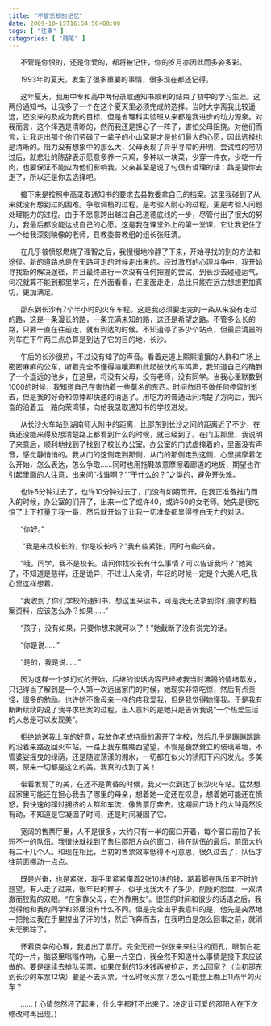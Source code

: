 ```yaml
---
title: "不曾忘却的记忆"
date: 2009-10-15T16:54:50+08:00
tags: [ "往事" ]
categories: [ "随笔" ]
---
```


&#160; &#160;&#160; &#160;不管是你恨的，还是你爱的，都将被记住，你的岁月亦因此而多姿多彩。
                                  
&#160; &#160;&#160; &#160;1993年的夏天，发生了很多重要的事情，很多现在都还记得。

<!--more-->

&#160; &#160;&#160; &#160;这年夏天，我用中专和高中两份录取通知书顺利的结束了初中的学习生涯。这两份通知书，让我多了一个在这个夏天里必须完成的选择。当时大学离我比较遥远，还没来的及成为我的目标，但是省理科实验班从来都是我进步的动力源泉。对我而言，这个择选是清晰的，然而我还是担心了一阵子，害怕父母阻挠。对他们而言，让我走出那个他们劳碌了一辈子的小山窝是才是他们最大的心愿，因此选择也是清晰的。阻力没有想象中的那么大，父母表现了异乎寻常的开明，尝试性的唠叨过后，就悲壮的陈辞表示愿意多养一只鸡，多种以一块菜，少穿一件衣，少吃一斤肉，也要保证不能应为他们影响我。父亲甚至是说了句很有哲理的话：路是要你去走了，所以还是你去选择吧。

&#160; &#160;&#160; &#160;接下来是按照中高录取通知书的要求去县教委拿自己的档案。这里我碰到了从来就没有想到过的困难。争取调档的过程，是考验人耐心的过程，更是考验人问题处理能力的过程。由于不愿意跨出越过自己道德底线的一步，尽管付出了很大的努力，我最后都没能达成自己的心愿。这是我在课堂外上的第一堂课，它让我记住了一个给我深刻映像的老师，县教委普教组的组长张旺清。

&#160; &#160;&#160; &#160;在几乎被愤怒燃烧了理智之后，我慢慢地冷静了下来，开始寻找的别的方法和途径。新的道路总是在无路可走的时候走出来的。经过激烈的心理斗争中，我开始寻找新的解决途径，并且最终进行一次没有任何把握的尝试，到长沙去碰碰运气，何况就算不能到那里学习，在外面看看，在里面走走，总比只能在远方想想更加真切，更加满足。

&#160; &#160;&#160; &#160;邵东到长沙有7个半小时的火车车程。这是我必须要走完的一条从来没有走过的路，这是一条漫长的路，一条充满未知的路，这还是希望之路。不管多么长的路，只要一直在往前走，就有到达的时候。不知道停了多少个站点，但最后清晨的列车在下午两三点总算是到达了它的目的地，长沙。

&#160; &#160;&#160; &#160;午后的长沙很热，不过没有知了的声音。看着走道上熙熙攘攘的人群和广场上密密麻麻的公车，听着完全不懂得喧嚷声和此起彼伏的车鸣声，我知道自己的确到了一个遥远的他乡，在这里，将没有父母，没有老师，没有同学。当我心里默数到1000的时候，我知道自己在害怕着一些莫名的东西。时间依旧不做任何停留的逝去，但是我的好奇和惊悸却快速的消退了。用吃力的普通话问清楚了方向后，我兴奋的沿着五一路向荣湾镇，向给我录取通知书的学校进发。

&#160; &#160;&#160; &#160;从长沙火车站到湖南师大附中的距离，比邵东到长沙之间的距离近了不少，在我还没能来得及想清楚路上都看到什么的时候，就已经到了。在门卫那里，我说明了来意后，顺利地找到了找到了校长办公室。办公室的门式虚掩着的，里面没有声音，感觉静悄悄的。我从门的这侧走到那侧，从门的那侧走到这侧，心里揣摩着怎么开始，怎么表达，怎么争取……同时也用拖鞋故意摩擦着廊道的地板，期望也许引起里面的人注意，出来问“找谁啊？”“干什么的？”之类的，避免开头难。

&#160; &#160;&#160; &#160;也许5分钟过去了，也许10分钟过去了，门没有如期而开。在我正准备推门而入的时候，办公室的们开了，出来一位了或许40，或许50的女老师。她先是很吃惊了上下打量了我一番，然后就开始了让我一切准备都显得苍白无力的对话。

&#160; &#160;&#160; &#160;“你好。” 

&#160; &#160;&#160; &#160;  “我是来找校长的，你是校长吗？”我有些紧张，同时有些兴奋。

&#160; &#160;&#160; &#160;“哦，同学，我不是校长。请问你找校长有什么事情？可以告诉我吗？”她笑了，不知道是慈祥，还是诡异，不过让人亲切，年轻的时候一定是个大美人吧,我心里这样想着。

&#160; &#160;&#160; &#160;“我收到了你们学校的通知书，想这里来读书，可是我无法拿到你们要求的档案资料，应该怎么办？如果……”

&#160; &#160;&#160; &#160;“孩子，没有如果，只要你想来就可以了！”她截断了没有说完的话。

&#160; &#160;&#160; &#160;“你是说……”

&#160; &#160;&#160; &#160;“是的，我是说……”

&#160; &#160;&#160; &#160;因为这样一个梦幻式的开始，后继的谈话内容已经被我当时沸腾的情绪蒸发，只记得当了解到是一个人第一次远出家门的时候，她现实非常吃惊，然后有点责怪，很多的勉励。也许她不像母亲一样的疼我爱我，但是我觉得她懂我。于是我有断断续续的说了我寻求档案的过程，出人意料的是她只是告诉我说“一个热爱生活的人总是可以发现美”。

&#160; &#160;&#160; &#160;拒绝她送我上车的好意，我故作老成持重的离开了学校，然后几乎是蹦蹦跳跳的沿着来路返回火车站。一路上我东瞧瞧西望望，不管是巍然耸立的玻璃幕墙，不管婆娑摇曳的绿荫，还是随波荡漾的湘水，一切都在似火的骄阳下闪闪发光。多美啊，原来一切都是这么的美。我真的找到了美！

&#160; &#160;&#160; &#160;带着发现了的美，在还不是黄昏的时候，我又一次到达了长沙火车站。猛然想起家里可能还在担心我去了哪里的母亲，想着她一定还在叹息，想着她可能还在愤怒，我快速的蹿过拥挤的人群和车流，像售票厅奔去。这期间广场上的大钟竟然没有动，不知道是它凝固了时间，还是时间凝固了它。

&#160; &#160;&#160; &#160;宽阔的售票厅里，人不是很多，大约只有一半的窗口开着，每个窗口前拍了长短不一的队伍。我很快就找到了售往邵阳方向的窗口，排在队伍的最后，前面大约有二十几个人。和现在相比，当初的售票效率低得不可意思，很久过去了，队伍才往前面挪动一点点。

&#160; &#160;&#160; &#160;既是兴奋，也是紧张，我手里紧紧攥着2张10块的钱，踮着脚在队伍里不时的翘望。有人走了过来，很年轻的样子，似乎比我大不了多少，削瘦的脸盘，一双清澈而狡黠的双眼。“在家靠父母，在外靠朋友”。很短的时间和很少的话语之后，我觉得他和我的同学和邻居没有什么不同。但是完全出乎我意料的是，他先是突然地一把抢过我在手里捏出了汗的钱，然后飞奔而去，在我明白是怎么回事之前，就消失无影踪了。

&#160; &#160;&#160; &#160;怀着侥幸的心理，我追出了票厅。完全无视一张张来来往往的面孔，眼前白花花的一片，脑袋里嗡嗡作响，心里一片空白，我全然不知道什么事情是接下来应该做的。要是继续去排队买票，如果仅剩的15块钱再被抢走，怎么回家？（当初邵东到长沙的车票12块）要是不去买票，什么时候买票？怎么可能登上晚上11点半的火车？

&#160; &#160;&#160; &#160;......
( 心情忽然坏了起来，什么字都打不出来了。决定让可爱的邵阳人在下次修改时再出现。)
